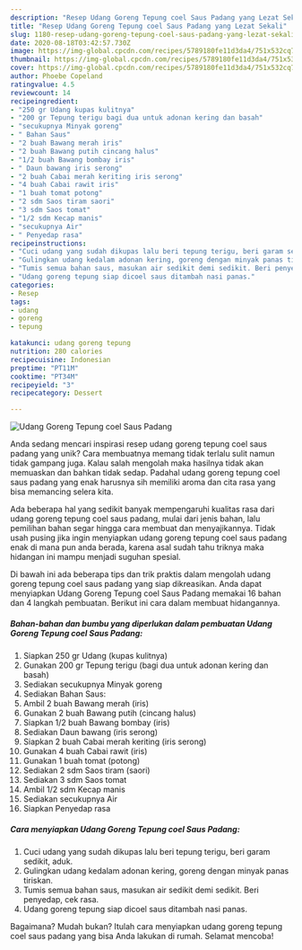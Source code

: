 ```yaml
---
description: "Resep Udang Goreng Tepung coel Saus Padang yang Lezat Sekali"
title: "Resep Udang Goreng Tepung coel Saus Padang yang Lezat Sekali"
slug: 1180-resep-udang-goreng-tepung-coel-saus-padang-yang-lezat-sekali
date: 2020-08-18T03:42:57.730Z
image: https://img-global.cpcdn.com/recipes/5789180fe11d3da4/751x532cq70/udang-goreng-tepung-coel-saus-padang-foto-resep-utama.jpg
thumbnail: https://img-global.cpcdn.com/recipes/5789180fe11d3da4/751x532cq70/udang-goreng-tepung-coel-saus-padang-foto-resep-utama.jpg
cover: https://img-global.cpcdn.com/recipes/5789180fe11d3da4/751x532cq70/udang-goreng-tepung-coel-saus-padang-foto-resep-utama.jpg
author: Phoebe Copeland
ratingvalue: 4.5
reviewcount: 14
recipeingredient:
- "250 gr Udang kupas kulitnya"
- "200 gr Tepung terigu bagi dua untuk adonan kering dan basah"
- "secukupnya Minyak goreng"
- " Bahan Saus"
- "2 buah Bawang merah iris"
- "2 buah Bawang putih cincang halus"
- "1/2 buah Bawang bombay iris"
- " Daun bawang iris serong"
- "2 buah Cabai merah keriting iris serong"
- "4 buah Cabai rawit iris"
- "1 buah tomat potong"
- "2 sdm Saos tiram saori"
- "3 sdm Saos tomat"
- "1/2 sdm Kecap manis"
- "secukupnya Air"
- " Penyedap rasa"
recipeinstructions:
- "Cuci udang yang sudah dikupas lalu beri tepung terigu, beri garam sedikit, aduk."
- "Gulingkan udang kedalam adonan kering, goreng dengan minyak panas tiriskan."
- "Tumis semua bahan saus, masukan air sedikit demi sedikit. Beri penyedap, cek rasa."
- "Udang goreng tepung siap dicoel saus ditambah nasi panas."
categories:
- Resep
tags:
- udang
- goreng
- tepung

katakunci: udang goreng tepung 
nutrition: 280 calories
recipecuisine: Indonesian
preptime: "PT11M"
cooktime: "PT34M"
recipeyield: "3"
recipecategory: Dessert

---
```



![Udang Goreng Tepung coel Saus Padang](https://img-global.cpcdn.com/recipes/5789180fe11d3da4/751x532cq70/udang-goreng-tepung-coel-saus-padang-foto-resep-utama.jpg)

Anda sedang mencari inspirasi resep udang goreng tepung coel saus padang yang unik? Cara membuatnya memang tidak terlalu sulit namun tidak gampang juga. Kalau salah mengolah maka hasilnya tidak akan memuaskan dan bahkan tidak sedap. Padahal udang goreng tepung coel saus padang yang enak harusnya sih memiliki aroma dan cita rasa yang bisa memancing selera kita.



Ada beberapa hal yang sedikit banyak mempengaruhi kualitas rasa dari udang goreng tepung coel saus padang, mulai dari jenis bahan, lalu pemilihan bahan segar hingga cara membuat dan menyajikannya. Tidak usah pusing jika ingin menyiapkan udang goreng tepung coel saus padang enak di mana pun anda berada, karena asal sudah tahu triknya maka hidangan ini mampu menjadi suguhan spesial.


Di bawah ini ada beberapa tips dan trik praktis dalam mengolah udang goreng tepung coel saus padang yang siap dikreasikan. Anda dapat menyiapkan Udang Goreng Tepung coel Saus Padang memakai 16 bahan dan 4 langkah pembuatan. Berikut ini cara dalam membuat hidangannya.

<!--inarticleads1-->

##### Bahan-bahan dan bumbu yang diperlukan dalam pembuatan Udang Goreng Tepung coel Saus Padang:

1. Siapkan 250 gr Udang (kupas kulitnya)
1. Gunakan 200 gr Tepung terigu (bagi dua untuk adonan kering dan basah)
1. Sediakan secukupnya Minyak goreng
1. Sediakan  Bahan Saus:
1. Ambil 2 buah Bawang merah (iris)
1. Gunakan 2 buah Bawang putih (cincang halus)
1. Siapkan 1/2 buah Bawang bombay (iris)
1. Sediakan  Daun bawang (iris serong)
1. Siapkan 2 buah Cabai merah keriting (iris serong)
1. Gunakan 4 buah Cabai rawit (iris)
1. Gunakan 1 buah tomat (potong)
1. Sediakan 2 sdm Saos tiram (saori)
1. Sediakan 3 sdm Saos tomat
1. Ambil 1/2 sdm Kecap manis
1. Sediakan secukupnya Air
1. Siapkan  Penyedap rasa




<!--inarticleads2-->

##### Cara menyiapkan Udang Goreng Tepung coel Saus Padang:

1. Cuci udang yang sudah dikupas lalu beri tepung terigu, beri garam sedikit, aduk.
1. Gulingkan udang kedalam adonan kering, goreng dengan minyak panas tiriskan.
1. Tumis semua bahan saus, masukan air sedikit demi sedikit. Beri penyedap, cek rasa.
1. Udang goreng tepung siap dicoel saus ditambah nasi panas.




Bagaimana? Mudah bukan? Itulah cara menyiapkan udang goreng tepung coel saus padang yang bisa Anda lakukan di rumah. Selamat mencoba!
